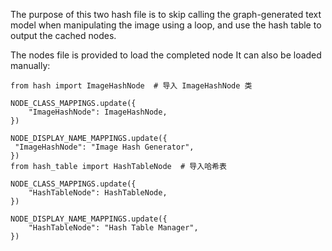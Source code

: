 The purpose of this two hash file is to skip calling the graph-generated text model when manipulating the image using a loop, and use the hash table to output the cached nodes.

The nodes file is provided to load the completed node
It can also be loaded manually:

	from hash import ImageHashNode  # 导入 ImageHashNode 类

	NODE_CLASS_MAPPINGS.update({
    	"ImageHashNode": ImageHashNode,
	})

	NODE_DISPLAY_NAME_MAPPINGS.update({
   	 "ImageHashNode": "Image Hash Generator",
	})
	from hash_table import HashTableNode  # 导入哈希表

	NODE_CLASS_MAPPINGS.update({
	    "HashTableNode": HashTableNode,
	})

	NODE_DISPLAY_NAME_MAPPINGS.update({
	    "HashTableNode": "Hash Table Manager",
	})
